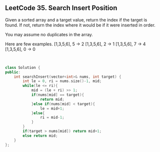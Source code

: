 ## LeetCode 35. Search Insert Position

Given a sorted array and a target value, return the index if the target is found. If not, return the index where it would be if it were inserted in order.

You may assume no duplicates in the array.

Here are few examples.
[1,3,5,6], 5 → 2
[1,3,5,6], 2 → 1
[1,3,5,6], 7 → 4
[1,3,5,6], 0 → 0

<br>

```cpp
class Solution {
public:
    int searchInsert(vector<int>& nums, int target) {
        int le = 0, ri = nums.size()-1, mid;
        while(le <= ri){
            mid = (le + ri) >> 1;
            if(nums[mid] == target){
                return mid;
            }else if(nums[mid] < target){
                le = mid+1;
            }else{
                ri = mid-1;
            }
        }
        if(target > nums[mid]) return mid+1;
        else return mid;
    }
};
```

